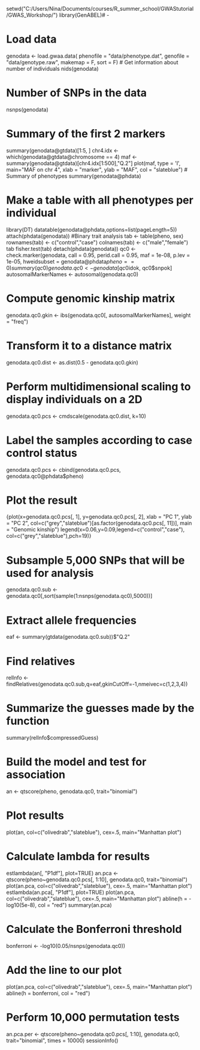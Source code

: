 setwd("C:/Users/Nina/Documents/courses/R_summer_school/GWAStutorial/GWAS_Workshop/")
library(GenABEL)# -
# Load data
genodata <- load.gwaa.data(
            phenofile = "data/phenotype.dat", 
            genofile = "data/genotype.raw", 
            makemap = F, 
            sort = F)
            # Get information about number of individuals
nids(genodata)
# Number of SNPs in the data
nsnps(genodata)
# Summary of the first 2 markers
summary(genodata@gtdata)[1:5, ]
chr4.idx <- which(genodata@gtdata@chromosome == 4)
maf <- summary(genodata@gtdata)[chr4.idx[1:500],"Q.2"]
plot(maf, type = 'l', main="MAF on chr 4", 
     xlab = "marker", ylab = "MAF", col = "slateblue")
    # Summary of phenotypes
summary(genodata@phdata) 
# Make a table with all phenotypes per individual
library(DT)
datatable(genodata@phdata,options=list(pageLength=5))
attach(phdata(genodata))
#Binary trait analysis
tab <- table(pheno, sex)
rownames(tab) <- c("control","case")
colnames(tab) <- c("male","female")
tab
fisher.test(tab)
detach(phdata(genodata))
qc0 <- check.marker(genodata, call = 0.95, perid.call = 0.95, 
                    maf = 1e-08, p.lev = 1e-05, 
                    hweidsubset = genodata@phdata$pheno == 0)
summary(qc0)
genodata.qc0 <- genodata[qc0$idok, qc0$snpok]
autosomalMarkerNames <- autosomal(genodata.qc0)
# Compute genomic kinship matrix
genodata.qc0.gkin <- ibs(genodata.qc0[, autosomalMarkerNames], weight = "freq")
# Transform it to a distance matrix
genodata.qc0.dist <- as.dist(0.5 - genodata.qc0.gkin)
# Perform multidimensional scaling to display individuals on a 2D
genodata.qc0.pcs  <- cmdscale(genodata.qc0.dist, k=10)
# Label the samples according to case control status
genodata.qc0.pcs <- cbind(genodata.qc0.pcs, genodata.qc0@phdata$pheno)
# Plot the result
{plot(x=genodata.qc0.pcs[, 1], y=genodata.qc0.pcs[, 2], xlab = "PC 1", ylab = "PC 2",
      col=c("grey","slateblue")[as.factor(genodata.qc0.pcs[, 11])], main = "Genomic kinship")
legend(x=0.06,y=0.09,legend=c("control","case"),
       col=c("grey","slateblue"),pch=19)}
# Subsample 5,000 SNPs that will be used for analysis
genodata.qc0.sub <- genodata.qc0[,sort(sample(1:nsnps(genodata.qc0),5000))]
# Extract allele frequencies
eaf <- summary(gtdata(genodata.qc0.sub))$"Q.2"
# Find relatives
relInfo <- findRelatives(genodata.qc0.sub,q=eaf,gkinCutOff=-1,nmeivec=c(1,2,3,4))
# Summarize the guesses made by the function
summary(relInfo$compressedGuess)
# Build the model and test for association
an <- qtscore(pheno, genodata.qc0, trait="binomial")
# Plot results
plot(an, col=c("olivedrab","slateblue"), cex=.5, main="Manhattan plot")
# Calculate lambda for results
estlambda(an[, "P1df"], plot=TRUE)
an.pca <- qtscore(pheno~genodata.qc0.pcs[, 1:10], genodata.qc0, trait="binomial")
plot(an.pca, col=c("olivedrab","slateblue"), cex=.5, main="Manhattan plot")
estlambda(an.pca[, "P1df"], plot=TRUE)
plot(an.pca, col=c("olivedrab","slateblue"), cex=.5, main="Manhattan plot")
abline(h = -log10(5e-8), col = "red")
summary(an.pca)
# Calculate the Bonferroni threshold
bonferroni <- -log10(0.05/nsnps(genodata.qc0))
# Add the line to our plot
plot(an.pca, col=c("olivedrab","slateblue"), cex=.5, main="Manhattan plot")
abline(h = bonferroni, col = "red")
# Perform 10,000 permutation tests
an.pca.per <- qtscore(pheno~genodata.qc0.pcs[, 1:10], genodata.qc0, trait="binomial", times = 10000)
sessionInfo()

